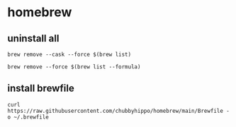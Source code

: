 # homebrew
## uninstall all
```
brew remove --cask --force $(brew list)
```
```
brew remove --force $(brew list --formula)
```
## install brewfile
```
curl https://raw.githubusercontent.com/chubbyhippo/homebrew/main/Brewfile -o ~/.brewfile
```